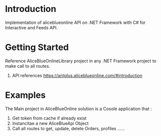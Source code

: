 # Introduction 
Implementation of aliceblueonline API on .NET Framework with C# for Interactive and Feeds API.

# Getting Started
Reference AliceBlueOnlineLibrary project in any .NET Framework project to make call to all routes.
1.	API references
https://antplus.aliceblueonline.com/#introduction

# Examples
The Main project in AliceBlueOnline solution is a Cosole application that : 
1. Get token from cache if already exist
2. Instancitae a new AliceBlueApi Object
3. Call all routes to get, update, delete Orders, profiles ......
